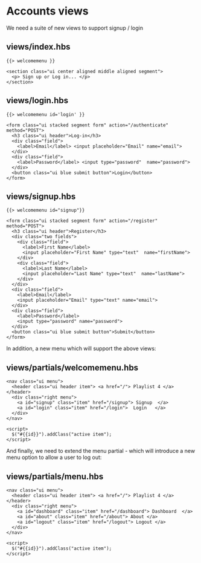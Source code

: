 # Accounts views

We need a suite of new views to support signup / login




## views/index.hbs

~~~
{{> welcomemenu }}

<section class="ui center aligned middle aligned segment">
  <p> Sign up or Log in... </p>
</section>
~~~

## views/login.hbs

~~~
{{> welcomemenu id='login' }}

<form class="ui stacked segment form" action="/authenticate" method="POST">
  <h3 class="ui header">Log-in</h3>
  <div class="field">
    <label>Email</label> <input placeholder="Email" name="email">
  </div>
  <div class="field">
    <label>Password</label> <input type="password"  name="password">
  </div>
  <button class="ui blue submit button">Login</button>
</form>
~~~

## views/signup.hbs

~~~
{{> welcomemenu id="signup"}}

<form class="ui stacked segment form" action="/register" method="POST">
  <h3 class="ui header">Register</h3>
  <div class="two fields">
    <div class="field">
      <label>First Name</label>
      <input placeholder="First Name" type="text"  name="firstName">
    </div>
    <div class="field">
      <label>Last Name</label>
      <input placeholder="Last Name" type="text"  name="lastName">
    </div>
  </div>
  <div class="field">
    <label>Email</label>
    <input placeholder="Email" type="text" name="email">
  </div>
  <div class="field">
    <label>Password</label>
    <input type="password" name="password">
  </div>
  <button class="ui blue submit button">Submit</button>
</form>
~~~

In addition, a new menu which will support the above views:

## views/partials/welcomemenu.hbs

~~~
<nav class="ui menu">
  <header class="ui header item"> <a href="/"> Playlist 4 </a></header>
  <div class="right menu">
    <a id="signup" class="item" href="/signup"> Signup  </a>
    <a id="login" class="item" href="/login">  Login   </a>
  </div>
</nav>

<script>
  $("#{{id}}").addClass("active item");
</script>
~~~

And finally, we need to extend the menu partial - which will introduce a new menu option to allow a user to log out:

## views/partials/menu.hbs

~~~
<nav class="ui menu">
  <header class="ui header item"> <a href="/"> Playlist 4 </a></header>
  <div class="right menu">
    <a id="dashboard" class="item" href="/dashboard"> Dashboard  </a>
    <a id="about" class="item" href="/about"> About </a>
    <a id="logout" class="item" href="/logout"> Logout </a>
  </div>
</nav>

<script>
  $("#{{id}}").addClass("active item");
</script>
~~~

